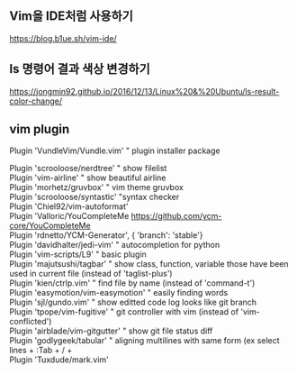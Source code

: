 ## Vim을 IDE처럼 사용하기
https://blog.b1ue.sh/vim-ide/

## ls 명령어 결과 색상 변경하기
https://jongmin92.github.io/2016/12/13/Linux%20&%20Ubuntu/ls-result-color-change/

## vim plugin
Plugin 'VundleVim/Vundle.vim'      " plugin installer package

Plugin 'scrooloose/nerdtree'       " show filelist</br>
Plugin 'vim-airline'               " show beautiful airline</br>
Plugin 'morhetz/gruvbox'           " vim theme gruvbox</br>
Plugin 'scrooloose/syntastic' "syntax checker</br>
Plugin 'Chiel92/vim-autoformat'</br>
Plugin 'Valloric/YouCompleteMe  https://github.com/ycm-core/YouCompleteMe</br>
Plugin 'rdnetto/YCM-Generator', { 'branch': 'stable'}</br>
Plugin 'davidhalter/jedi-vim'      " autocompletion for python</br>
Plugin 'vim-scripts/L9'            " basic plugin</br>
Plugin 'majutsushi/tagbar'         " show class, function, variable those have been used in current file (instead of 'taglist-plus')</br>
Plugin 'kien/ctrlp.vim'            " find file by name (instead of 'command-t')</br>
Plugin 'easymotion/vim-easymotion' " easily finding words</br>
Plugin 'sjl/gundo.vim'             " show editted code log looks like git branch</br>
Plugin 'tpope/vim-fugitive'        " git controller with vim (instead of 'vim-conflicted')</br>
Plugin 'airblade/vim-gitgutter'    " show git file status diff</br>
Plugin 'godlygeek/tabular'         " aligning multilines with same form (ex select lines + :Tab + / + <char></br>
Plugin 'Tuxdude/mark.vim'
